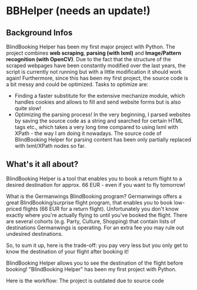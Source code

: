 # BBHelper (needs an update!)

## Background Infos
BlindBooking Helper has been my first major project with Python. The project combines **web scraping**, **parsing (with lxml)** and **Image/Pattern recognition (with OpenCV)**. Due to the fact that the structure of the scraped webpages have been constantly modified over the last years, the script is currently not running but with a little modification it should work again!
Furthermore, since this has been my first project, the source code is a bit messy and could be optimized.
Tasks to optimize are:
* Finding a faster substitute for the extensive mechanize module, which handles cookies and allows to fill and send website forms but is also quite slow! 
* Optimizing the parsing process! In the very beginning, I parsed websites by saving the source code as a string and searched for certain HTML tags etc., which takes a very long time compared to using lxml with XPath - the way I am doing it nowadays. The source code of BlindBooking Helper for parsing content has been only partially replaced with lxml/XPath nodes so far.

## What's it all about?
BlindBooking Helper is a tool that enables you to book a return flight to a desired destination for approx. 66 EUR - even if you want to fly tomorrow!

What is the Germanwings BlindBooking program?
Germanwings offers a great BlindBooking/surprise flight program, that enables you to book low-priced flights (66 EUR for a return flight). Unfortunately you don't know exactly where you're actually flying to until you've booked the flight. There are several cohorts (e.g. Party, Culture, Shopping) that contain lists of destinations Germanwings is operating. For an extra fee you may rule out undesired destinations. 

So, to sum it up, here is the trade-off: you pay very less but you only get to know the destination of your flight after booking it!

BlindBooking Helper allows you to see the destination of the flight before booking! 
"BlindBooking Helper" has been my first project with Python. 


Here is the workflow: The project is outdated due to source code
